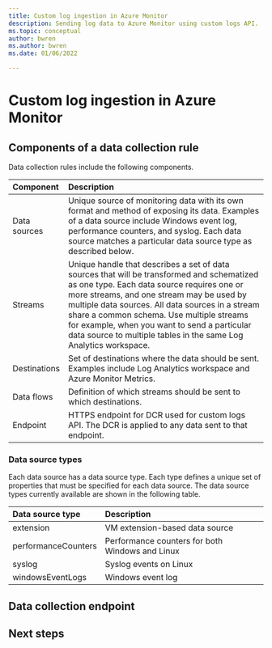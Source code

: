 ```yaml
---
title: Custom log ingestion in Azure Monitor
description: Sending log data to Azure Monitor using custom logs API.
ms.topic: conceptual
author: bwren
ms.author: bwren
ms.date: 01/06/2022

---
```


# Custom log ingestion in Azure Monitor

## Components of a data collection rule
Data collection rules include the following components.

| Component |  Description |
|:---|:---|
| Data sources | Unique source of monitoring data with its own format and method of exposing its data. Examples of a data source include Windows event log, performance counters, and syslog. Each data source matches a particular data source type as described below. |
| Streams |  Unique handle that describes a set of data sources that will be transformed and schematized as one type. Each data source requires one or more streams, and one stream may be used by multiple data sources. All data sources in a stream share a common schema. Use multiple streams for example, when you want to send a particular data source to multiple tables in the same Log Analytics workspace. |
| Destinations | Set of destinations where the data should be sent. Examples include Log Analytics workspace and Azure Monitor Metrics. | 
| Data flows | Definition of which streams should be sent to which destinations. |
| Endpoint | HTTPS endpoint for DCR used for custom logs API. The DCR is applied to any data sent to that endpoint. |



### Data source types
Each data source has a data source type. Each type defines a unique set of properties that must be specified for each data source. The data source types currently available are shown in the following table.

| Data source type | Description | 
|:---|:---|
| extension | VM extension-based data source |
| performanceCounters | Performance counters for both Windows and Linux |
| syslog | Syslog events on Linux |
| windowsEventLogs | Windows event log |


## Data collection endpoint


## Next steps